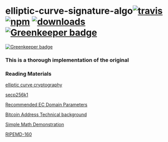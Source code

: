 # elliptic-curve-signature-algo[![travis][travis-image]][travis-url] [![npm][npm-image]][npm-url] [![downloads][downloads-image]][downloads-url] [![Greenkeeper badge](https://badges.greenkeeper.io/zion-coin/elliptic-curve-signature-algo.svg)](https://greenkeeper.io/)

[travis-image]: https://travis-ci.org/zion-coin/elliptic-curve-signature-algo.svg?branch=master
[travis-url]: https://travis-ci.org/zion-coin/elliptic-curve-signature-algo
[npm-image]: https://img.shields.io/npm/v/elliptic-curve-signature-algo.svg
[npm-url]: https://npmjs.org/package/elliptic-curve-signature-algo
[downloads-image]: https://img.shields.io/npm/dm/elliptic-curve-signature-algo.svg
[downloads-url]: https://npmjs.org/package/elliptic-curve-signature-algo

[![Greenkeeper badge](https://badges.greenkeeper.io/zion-coin/elliptic-curve-signature-algo.svg)](https://greenkeeper.io/)

### This is a thorough implementation of the original


### Reading Materials

[elliptic curve cryptography](https://plus.maths.org/content/elliptic-cryptography)

[secp256k1](https://en.bitcoin.it/wiki/Secp256k1)

[Recommended EC Domain Parameters](http://www.secg.org/sec2-v2.pdf)

[Bitcoin Address Technical background](https://en.bitcoin.it/wiki/Technical_background_of_version_1_Bitcoin_addresses)

[Simple Math Demonstration](http://www.coindesk.com/math-behind-bitcoin/)

[RIPEMD-160](https://en.bitcoin.it/wiki/RIPEMD-160)
